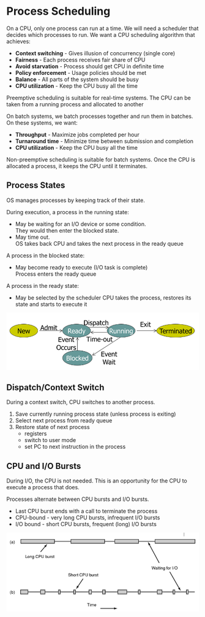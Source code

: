 # Process Scheduling
On a CPU, only one process can run at a time. We will need a scheduler that
decides which processes to run. We want a CPU scheduling algorithm that
achieves:
* **Context switching** - Gives illusion of concurrency (single core)
* **Fairness** - Each process receives fair share of CPU
* **Avoid starvation** - Process should get CPU in definite time 
* **Policy enforcement** - Usage policies should be met
* **Balance** - All parts of the system should be busy
* **CPU utilization** - Keep the CPU busy all the time

Preemptive scheduling is suitable for real-time systems. The CPU can be taken
from a running process and allocated to another

On batch systems, we batch processes together and run them in batches. On these
systems, we want:
* **Throughput** - Maximize jobs completed per hour
* **Turnaround time** - Minimize time between submission and completion
* **CPU utilization** - Keep the CPU busy all the time

Non-preemptive scheduling is suitable for batch systems. Once the CPU is
allocated a process, it keeps the CPU until it terminates.

## Process States
OS manages processes by keeping track of their state.

During execution, a process in the running state:
* May be waiting for an I/O device or some condition.  
  They would then enter the blocked state.
* May time out.  
  OS takes back CPU and takes the next process in the ready queue

A process in the blocked state:
* May become ready to execute (I/O task is complete)  
  Process enters the ready queue

A process in the ready state:
* May be selected by the scheduler
  CPU takes the process, restores its state and starts to execute it

![process-cycle](./pictures/process-cycle.png)

## Dispatch/Context Switch
During a context switch, CPU switches to another process.
1. Save currently running process state (unless process is exiting)
2. Select next process from ready queue
3. Restore state of next process
	* registers
	* switch to user mode
	* set PC to next instruction in the process

## CPU and I/O Bursts
During I/O, the CPU is not needed. This is an opportunity for the CPU to execute
a process that does.

Processes alternate between CPU bursts and I/O bursts.
* Last CPU burst ends with a call to terminate the process
* CPU-bound - very long CPU bursts, infrequent I/O bursts
* I/O bound - short CPU bursts, frequent (long) I/O bursts

![bursts](./pictures/bursts.png) 
